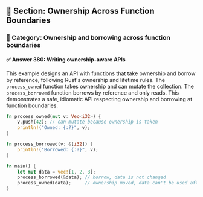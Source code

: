 ## 📘 Section: Ownership Across Function Boundaries  
### 🔹 Category: Ownership and borrowing across function boundaries  
#### ✅ Answer 380: Writing ownership-aware APIs

This example designs an API with functions that take ownership and borrow by reference, following Rust's ownership and lifetime rules. The `process_owned` function takes ownership and can mutate the collection. The `process_borrowed` function borrows by reference and only reads. This demonstrates a safe, idiomatic API respecting ownership and borrowing at function boundaries.

```rust
fn process_owned(mut v: Vec<i32>) {
    v.push(42); // can mutate because ownership is taken
    println!("Owned: {:?}", v);
}

fn process_borrowed(v: &[i32]) {
    println!("Borrowed: {:?}", v);
}

fn main() {
    let mut data = vec![1, 2, 3];
    process_borrowed(&data); // borrow, data is not changed
    process_owned(data);     // ownership moved, data can't be used after
}
```
